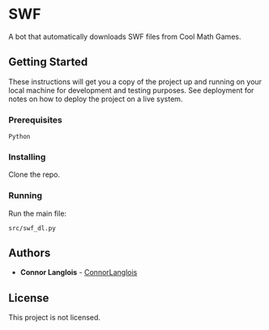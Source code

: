 # SWF

A bot that automatically downloads SWF files from Cool Math Games.

## Getting Started

These instructions will get you a copy of the project up and running on your local machine for development and testing purposes. See deployment for notes on how to deploy the project on a live system.

### Prerequisites

```
Python
```

### Installing

Clone the repo.

### Running

Run the main file:

```
src/swf_dl.py
```

## Authors

* **Connor Langlois** - [ConnorLanglois](https://github.com/ConnorLanglois)

## License

This project is not licensed.
